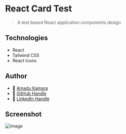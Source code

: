 # React Card Test

> A test based React application components design

## Technologies
- React
- Tailwind CSS
- React Icons

## Author
- 👤 [Amadu Kamara](https://amkam.vercel.app/)
- 👤 [GitHub Handle](https://github.com/AmaduKamara)
- 👤 [LinkedIn Handle](https://www.linkedin.com/in/amadu-kamara-3b60a25b/)

## Screenshot

![image](https://user-images.githubusercontent.com/50941074/199221853-e2a9fcda-3059-4072-8bc1-2577737ad9a0.png)

